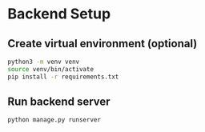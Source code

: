 # Backend Setup

## Create virtual environment (optional)
```bash
python3 -m venv venv
source venv/bin/activate
pip install -r requirements.txt
```

## Run backend server
```bash
python manage.py runserver
```

